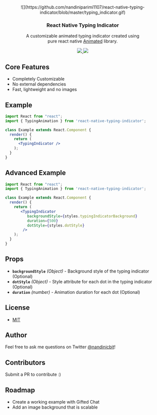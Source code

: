 <p align="center">
  ![](https://github.com/nandiniparimi1107/react-native-typing-indicator/blob/master/typing_indicator.gif)
</p>
<h3 align="center">
   React Native Typing Indicator
</h3>
<p align="center">
  A customizable animated typing indicator created using <br/> pure react native <a href="https://facebook.github.io/react-native/docs/animated">Animated</a> library. 
</p>
<p align="center">
  <a title='License' href="https://github.com/watadarkstar/react-native-typing-animation/blob/master/LICENSE" height="18">
    <img src='https://img.shields.io/badge/license-MIT-blue.svg' />
  </a>
  <a title='Tweet' href="https://twitter.com/intent/tweet?text=Check%20out%20this%20awesome%20React%20Native%20typing%20animation%20made%20with%20simple%20trigonometry&url=https://github.com/watadarkstar/react-native-typing-animation&via=icookandcode&hashtags=react,reactnative,opensource,github,ux" height="18">
    <img src='https://img.shields.io/twitter/url/http/shields.io.svg?style=social' />
  </a>
</p>

## Core Features

* Completely Customizable
* No external dependencies
* Fast, lightweight and no images


## Example

```jsx
import React from "react";
import { TypingAnimation } from 'react-native-typing-indicator';

class Example extends React.Component {
  render() {
    return (
      <TypingIndicator />
    );
  }
}
```

## Advanced Example

```jsx
import React from "react";
import { TypingAnimation } from 'react-native-typing-indicator';

class Example extends React.Component {
  render() {
    return (
       <TypingIndicator
          backgroundStyle={styles.typingIndicatorBackground}
          duration={500}
          dotStyle={styles.dotStyle}
        />
    );
  }
}
```

## Props

* **`backgroundStyle`** _(Object)_ -  Background style of the typing indicator (Optional)
* **`dotStyle`** _(Object)_ - Style attribute for each dot in the typing indicator (Optional)
* **`duration`** _(number)_ - Animation duration for each dot (Optional)

## License

* [MIT](LICENSE)

## Author

Feel free to ask me questions on Twitter [@nandinicbit](https://twitter.com/nandinicbit)!


## Contributors
Submit a PR to contribute :)

## Roadmap

* Create a working example with Gifted Chat
* Add an image background that is scalable
